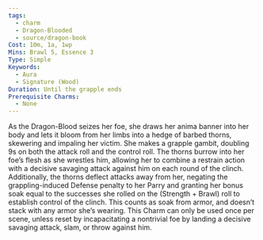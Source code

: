 ```yaml
---
tags:
  - charm
  - Dragon-Blooded
  - source/dragon-book
Cost: 10m, 1a, 1wp
Mins: Brawl 5, Essence 3
Type: Simple
Keywords:
  - Aura
  - Signature (Wood)
Duration: Until the grapple ends
Prerequisite Charms:
  - None
---
```

As the Dragon-Blood seizes her foe, she draws her anima banner into her body and lets it bloom from her limbs into a hedge of barbed thorns, skewering and impaling her victim. She makes a grapple gambit, doubling 9s on both the attack roll and the control roll. The thorns burrow into her foe’s flesh as she wrestles him, allowing her to combine a restrain action with a decisive savaging attack against him on each round of the clinch. Additionally, the thorns deflect attacks away from her, negating the grappling-induced Defense penalty to her Parry and granting her bonus soak equal to the successes she rolled on the (Strength + Brawl) roll to establish control of the clinch. This counts as soak from armor, and doesn’t stack with any armor she’s wearing. This Charm can only be used once per scene, unless reset by incapacitating a nontrivial foe by landing a decisive savaging attack, slam, or throw against him.
